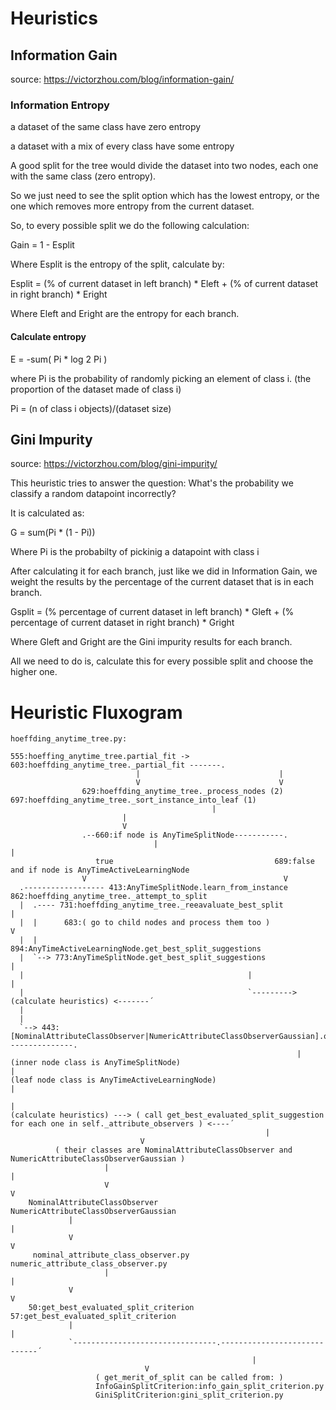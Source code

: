 # Heuristics

## Information Gain

source: https://victorzhou.com/blog/information-gain/

### Information Entropy

a dataset of the same class have zero entropy

a dataset with a mix of every class have some entropy

A good split for the tree would divide the dataset into
two nodes, each one with the same class (zero entropy).

So we just need to see the split option which has the lowest
entropy, or the one which removes more entropy from the current
dataset.

So, to every possible split we do the following calculation:

Gain = 1 - Esplit

Where Esplit is the entropy of the split, calculate by:

Esplit = (% of current dataset in left branch) * Eleft + (% of current dataset in right branch) * Eright

Where Eleft and Eright are the entropy for each branch.

#### Calculate entropy

E = -sum( Pi * log 2 Pi )

where Pi is the probability of randomly picking an
element of class i. (the proportion of the dataset
made of class i)

Pi = (n of class i objects)/(dataset size)

## Gini Impurity

source: https://victorzhou.com/blog/gini-impurity/

This heuristic tries to answer the question: 
What's the probability we classify a random datapoint
incorrectly?

It is calculated as:

G = sum(Pi * (1 - Pi))

Where Pi is the probabilty of pickinig a datapoint with
class i

After calculating it for each branch, just like we did
in Information Gain, we weight the results by the percentage
of the current dataset that is in each branch.

Gsplit = (% percentage of current dataset in left branch) * Gleft + (% percentage of current dataset in right branch) * Gright

Where Gleft and Gright are the Gini impurity results for each branch.

All we need to do is, calculate this for every possible split
and choose the higher one.

# Heuristic Fluxogram

```
hoeffding_anytime_tree.py:

555:hoeffing_anytime_tree.partial_fit -> 603:hoeffding_anytime_tree._partial_fit -------.
							|                               |
							V                               V
				629:hoeffding_anytime_tree._process_nodes (2)   697:hoeffding_anytime_tree._sort_instance_into_leaf (1)
                                             |
					     |
					     V
				.--660:if node is AnyTimeSplitNode-----------.
                                |                                            |
			       true                                    689:false and if node is AnyTimeActiveLearningNode
				V                                            V
  .------------------ 413:AnyTimeSplitNode.learn_from_instance        862:hoeffding_anytime_tree._attempt_to_split
  |  .---- 731:hoeffding_anytime_tree._reeavaluate_best_split                                       |
  |  |      683:( go to child nodes and process them too )                                          V
  |  |                                                                               894:AnyTimeActiveLearningNode.get_best_split_suggestions
  |  `--> 773:AnyTimeSplitNode.get_best_split_suggestions                                       |
  |                                                  |                                          |
  |                                                  `---------> (calculate heuristics) <-------´
  |
  |
  `--> 443:[NominalAttributeClassObserver|NumericAttributeClassObserverGaussian].observer_attribute_class --------------.
														        |
(inner node class is AnyTimeSplitNode)                                                                                  |
(leaf node class is AnyTimeActiveLearningNode)                                                                          |
                                                                                                                        |
(calculate heuristics) ---> ( call get_best_evaluated_split_suggestion for each one in self._attribute_observers ) <----´
                                                         |
							 V
	      ( their classes are NominalAttributeClassObserver and NumericAttributeClassObserverGaussian )
                     |                                                              |
                     V                                                              V
	NominalAttributeClassObserver                               NumericAttributeClassObserverGaussian
		     |                                                              |
		     V                                                              V
     nominal_attribute_class_observer.py                             numeric_attribute_class_observer.py
                     |                                                              |
		     V                                                              V
    50:get_best_evaluated_split_criterion                            57:get_best_evaluated_split_criterion
		     |                                                              |
		     `--------------------------------.-----------------------------´
                                                      |
						      V
				   ( get_merit_of_split can be called from: )
			       InfoGainSplitCriterion:info_gain_split_criterion.py
			       GiniSplitCriterion:gini_split_criterion.py
```
